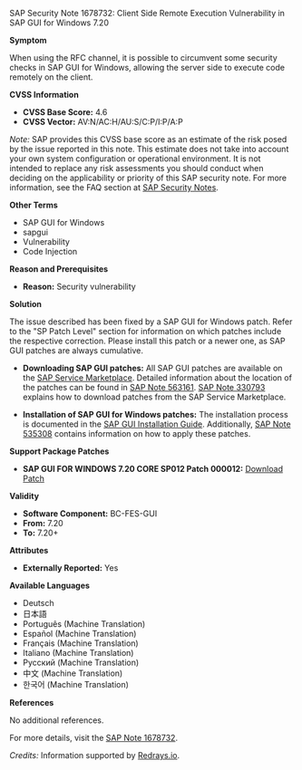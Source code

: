 SAP Security Note 1678732: Client Side Remote Execution Vulnerability in SAP GUI for Windows 7.20

**Symptom**

When using the RFC channel, it is possible to circumvent some security checks in SAP GUI for Windows, allowing the server side to execute code remotely on the client.

**CVSS Information**

- **CVSS Base Score:** 4.6
- **CVSS Vector:** AV:N/AC:H/AU:S/C:P/I:P/A:P

*Note:* SAP provides this CVSS base score as an estimate of the risk posed by the issue reported in this note. This estimate does not take into account your own system configuration or operational environment. It is not intended to replace any risk assessments you should conduct when deciding on the applicability or priority of this SAP security note. For more information, see the FAQ section at [SAP Security Notes](https://service.sap.com/securitynotes/).

**Other Terms**

- SAP GUI for Windows
- sapgui
- Vulnerability
- Code Injection

**Reason and Prerequisites**

- **Reason:** Security vulnerability

**Solution**

The issue described has been fixed by a SAP GUI for Windows patch. Refer to the "SP Patch Level" section for information on which patches include the respective correction. Please install this patch or a newer one, as SAP GUI patches are always cumulative.

- **Downloading SAP GUI patches:**
  All SAP GUI patches are available on the [SAP Service Marketplace](https://me.sap.com/softwarecenter). Detailed information about the location of the patches can be found in [SAP Note 563161](https://me.sap.com/notes/563161). [SAP Note 330793](https://me.sap.com/notes/330793) explains how to download patches from the SAP Service Marketplace.

- **Installation of SAP GUI for Windows patches:**
  The installation process is documented in the [SAP GUI Installation Guide](http://me.sap.com/irj/sdn/sap-gui). Additionally, [SAP Note 535308](https://me.sap.com/notes/535308) contains information on how to apply these patches.

**Support Package Patches**

- **SAP GUI FOR WINDOWS 7.20 CORE SP012 Patch 000012:**
  [Download Patch](https://me.sap.com/softwarecenter/template/products/_APP=00200682500000001943&_EVENT=DISPHIER&HEADER=Y&FUNCTIONBAR=N&EVENT=TREE&NE=NAVIGATE&ENR=01200615320200014751&V=MAINT)

**Validity**

- **Software Component:** BC-FES-GUI
- **From:** 7.20
- **To:** 7.20+

**Attributes**

- **Externally Reported:** Yes

**Available Languages**

- Deutsch
- 日本語
- Português (Machine Translation)
- Español (Machine Translation)
- Français (Machine Translation)
- Italiano (Machine Translation)
- Русский (Machine Translation)
- 中文 (Machine Translation)
- 한국어 (Machine Translation)

**References**

No additional references.

For more details, visit the [SAP Note 1678732](https://me.sap.com/note/1678732).

*Credits:* Information supported by [Redrays.io](https://redrays.io).